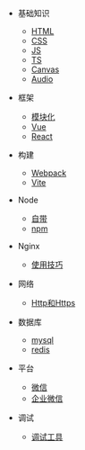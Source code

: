 
* 基础知识   
    * [HTML](/docs/base/html)
    * [CSS](/docs/base/css)
    * [JS](/docs/base/js)
    * [TS](/docs/base/ts)
    * [Canvas](/docs/base/canvas)
    * [Audio](/docs/base/audio)
    
* 框架
    * [模块化](/docs/frame/module)
    * [Vue](/docs/frame/vue/index)
    * [React](/docs/frame/react)


* 构建
    * [Webpack](/docs/build/Webpack)
    * [Vite](/docs/build/Vite)

* Node
    * [自带](/docs/node/index)
    * [npm](/docs/node/npm)

* Nginx

  * [使用技巧](/docs/server/nginx/index)

* 网络
    * [Http和Https](/docs/network/http)

* 数据库
    * [mysql](/docs/database/mysql)
    * [redis](/docs/database/redis)

* 平台
    * [微信](/docs/platform/Wx)
    * [企业微信](/docs/platform/qyWx)
    
* 调试
    * [调试工具](/docs/build/debug)